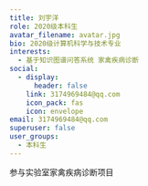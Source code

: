 ```yaml
---
title: 刘宇洋
role: 2020级本科生
avatar_filename: avatar.jpg
bio: 2020级计算机科学与技术专业
interests:
  - 基于知识图谱问答系统 家禽疾病诊断
social:
  - display:
      header: false
    link: 3174969484@qq.com
    icon_pack: fas
    icon: envelope
email: 3174969484@qq.com
superuser: false
user_groups:
  - 本科生
---
```

参与实验室家禽疾病诊断项目